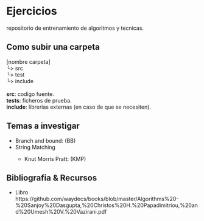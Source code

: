 # Ejercicios
repositorio de entrenamiento de algoritmos y tecnicas.

## Como subir una carpeta
[nombre carpeta]<br>
&boxur;> src<br>
&boxur;> test<br>
&boxur;> include<br>
<br>
<b>src</b>: codigo fuente.<br>
<b>tests</b>: ficheros de prueba.<br>
<b>include</b>: librerias externas (en caso de que se necesiten).<br>


## Temas a investigar
<ul>
  <li>Branch and bound: (BB)</li>
  <li>String Matching</li>
  <ul>
    <li>Knut Morris Pratt: (KMP)</li>
  </ul>
</ul>

## Bibliografia & Recursos
<ul>
	<li>Libro<br>https://github.com/waydecs/books/blob/master/Algorithms%20-%20Sanjoy%20Dasgupta,%20Christos%20H.%20Papadimitriou,%20and%20Umesh%20V.%20Vazirani.pdf</li>
</ul>
